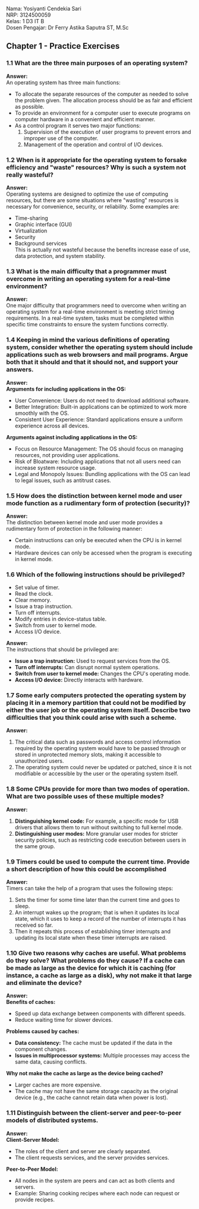 Nama: Yosiyanti Cendekia Sari  
NRP: 3124500059   
Kelas: 1 D3 IT B  
Dosen Pengajar: Dr Ferry Astika Saputra ST, M.Sc

## Chapter 1 - Practice Exercises

### 1.1 What are the three main purposes of an operating system?  
**Answer:**  
An operating system has three main functions:

- To allocate the separate resources of the computer as needed to solve the problem given. The allocation process should be as fair and efficient as possible.
- To provide an environment for a computer user to execute programs on computer hardware in a convenient and efficient manner.
- As a control program it serves two major functions: 
  1. Supervision of the execution of user programs to prevent errors and improper use of the computer.
  2. Management of the operation and control of I/O devices.

### 1.2 When is it appropriate for the operating system to forsake efficiency and "waste" resources? Why is such a system not really wasteful?
**Answer:**  
Operating systems are designed to optimize the use of computing resources, but there are some situations where "wasting" resources is necessary for convenience, security, or reliability. Some examples are:
- Time-sharing
- Graphic interface (GUI)
- Virtualization
- Security
- Background services  
This is actually not wasteful because the benefits increase ease of use, data protection, and system stability.

### 1.3 What is the main difficulty that a programmer must overcome in writing an operating system for a real-time environment?
**Answer:**  
One major difficulty that programmers need to overcome when writing an operating system for a real-time environment is meeting strict timing requirements. In a real-time system, tasks must be completed within specific time constraints to ensure the system functions correctly.

### 1.4 Keeping in mind the various definitions of operating system, consider whether the operating system should include applications such as web browsers and mail programs. Argue both that it should and that it should not, and support your answers. 
**Answer:**  
**Arguments for including applications in the OS:**
- User Convenience: Users do not need to download additional software.
- Better Integration: Built-in applications can be optimized to work more smoothly with the OS.
- Consistent User Experience: Standard applications ensure a uniform experience across all devices.

**Arguments against including applications in the OS:**
- Focus on Resource Management: The OS should focus on managing resources, not providing user applications.
- Risk of Bloatware: Including applications that not all users need can increase system resource usage.
- Legal and Monopoly Issues: Bundling applications with the OS can lead to legal issues, such as antitrust cases.

### 1.5 How does the distinction between kernel mode and user mode function as a rudimentary form of protection (security)?
**Answer:**  
The distinction between kernel mode and user mode provides a rudimentary form of protection in the following manner:
- Certain instructions can only be executed when the CPU is in kernel mode.
- Hardware devices can only be accessed when the program is executing in kernel mode.

### 1.6 Which of the following instructions should be privileged?  
- Set value of timer.  
- Read the clock.  
- Clear memory.  
- Issue a trap instruction.  
- Turn off interrupts.  
- Modify entries in device-status table.  
- Switch from user to kernel mode.  
- Access I/O device.  

**Answer:**  
The instructions that should be privileged are:
- **Issue a trap instruction:** Used to request services from the OS.
- **Turn off interrupts:** Can disrupt normal system operations.
- **Switch from user to kernel mode:** Changes the CPU's operating mode.
- **Access I/O device:** Directly interacts with hardware.

### 1.7	Some early computers protected the operating system by placing it in a memory partition that could not be modified by either the user job or the operating system itself. Describe two difficulties that you think could arise with such a scheme.
**Answer:** 
1. The critical data such as passwords and access control information required by the operating system would have to be passed through or stored in unprotected memory slots, making it accessible to unauthorized users.
2. The operating system could never be updated or patched, since it is not modifiable or accessible by the user or the operating system itself.

### 1.8	Some CPUs provide for more than two modes of operation. What are two possible uses of these multiple modes? 
**Answer:**  
1. **Distinguishing kernel code:** For example, a specific mode for USB drivers that allows them to run without switching to full kernel mode.
2. **Distinguishing user modes:** More granular user modes for stricter security policies, such as restricting code execution between users in the same group.

### 1.9	Timers could be used to compute the current time. Provide a short description of how this could be accomplished
**Answer:**  
Timers can take the help of a program that uses the following steps:
1. Sets the timer for some time later than the current time and goes to sleep.
2. An interrupt wakes up the program; that is when it updates its local state, which it uses to keep a record of the number of interrupts it has received so far.
3. Then it repeats this process of establishing timer interrupts and updating its local state when these timer interrupts are raised.

### 1.10	Give two reasons why caches are useful. What problems do they solve? What problems do they cause? If a cache can be made as large as the device for which it is caching (for instance, a cache as large as a disk), why not make it that large and eliminate the device? 
**Answer:**  
**Benefits of caches:**
- Speed up data exchange between components with different speeds.
- Reduce waiting time for slower devices.

**Problems caused by caches:**
- **Data consistency:** The cache must be updated if the data in the component changes.
- **Issues in multiprocessor systems:** Multiple processes may access the same data, causing conflicts.

**Why not make the cache as large as the device being cached?**
- Larger caches are more expensive.
- The cache may not have the same storage capacity as the original device (e.g., the cache cannot retain data when power is lost).

### 1.11 Distinguish between the client-server and peer-to-peer models of distributed systems.
**Answer:**  
**Client-Server Model:**
- The roles of the client and server are clearly separated.
- The client requests services, and the server provides services.

**Peer-to-Peer Model:**
- All nodes in the system are peers and can act as both clients and servers.
- Example: Sharing cooking recipes where each node can request or provide recipes.
